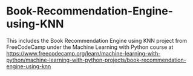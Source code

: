 # Book-Recommendation-Engine-using-KNN
This includes the Book Recommendation Engine using KNN project from FreeCodeCamp under the Machine Learning with Python course at https://www.freecodecamp.org/learn/machine-learning-with-python/machine-learning-with-python-projects/book-recommendation-engine-using-knn
